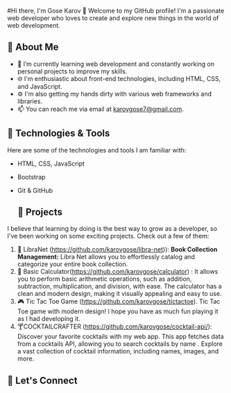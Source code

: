 #Hi there, I'm Gose Karov 👋
Welcome to my GitHub profile! I'm a passionate web developer who loves to create and explore new things in the world of web development.
## 🌱 About Me
- 🔭 I’m currently learning web development and constantly working on personal projects to improve my skills.
- 🌐 I'm enthusiastic about front-end technologies, including HTML, CSS, and JavaScript.
- ⚙️ I'm also getting my hands dirty with various web frameworks and libraries.
- 📫 You can reach me via email at karovgose7@gmail.com.

##  🔧 Technologies & Tools

Here are some of the technologies and tools I am familiar with:

- HTML, CSS, JavaScript
- Bootstrap
- Git & GitHub

  ## 🌟 Projects

I believe that learning by doing is the best way to grow as a developer, so I've been working on some exciting projects. Check out a few of them:

1. 📖 LibraNet (https://github.com/karovgose/libra-net)):  **Book Collection Management:** Libra Net allows you to effortlessly catalog and categorize your entire book collection.
2.  🧮 Basic Calculator(https://github.com/karovgose/calculator) : It allows you to perform basic arithmetic operations, such as addition, subtraction, multiplication, and division, with ease. The calculator has a clean and modern design, making it visually appealing and easy to use.
3. 🎮 Tic Tac Toe Game (https://github.com/karovgose/tictactoe). Tic Tac Toe game with modern design! I hope you have as much fun playing it as I had developing it. 
4. 🍸COCKTAILCRAFTER (https://github.com/karovgose/cocktail-api/): Discover your favorite cocktails with my web app.  This app fetches data from a cocktails API, allowing you to search cocktails by name . Explore a vast collection of cocktail information, including names, images, and more.
## 🤝 Let's Connect


